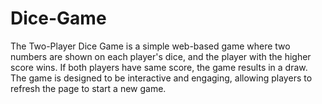 # Dice-Game
The Two-Player Dice Game is a simple web-based game where two numbers are shown on each player's dice, and the player with the higher score wins. If both players have same score, the game results in a draw. <br>
The game is designed to be interactive and engaging, allowing players to refresh the page to start a new game.
